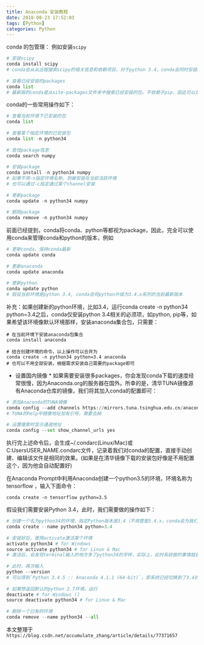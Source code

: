 ```yaml
---
title: Anaconda 安装教程
date: 2018-08-23 17:52:03
tags: [Python]
categories: Python
---
```

conda 的包管理：
例如安装`scipy`
```python
# 安装scipy
conda install scipy
# conda会从从远程搜索scipy的相关信息和依赖项目，对于python 3.4，conda会同时安装numpy和mkl（运算加速的库）
 
# 查看已经安装的packages
conda list
# 最新版的conda是从site-packages文件夹中搜索已经安装的包，不依赖于pip，因此可以显示出通过各种方式安装的包

```
conda的一些常用操作如下：
```python
# 查看当前环境下已安装的包
conda list
 
# 查看某个指定环境的已安装包
conda list -n python34
 
# 查找package信息
conda search numpy
 
# 安装package
conda install -n python34 numpy
# 如果不用-n指定环境名称，则被安装在当前活跃环境
# 也可以通过-c指定通过某个channel安装
 
# 更新package
conda update -n python34 numpy
 
# 删除package
conda remove -n python34 numpy
```
前面已经提到，conda将conda、python等都视为package，因此，完全可以使用conda来管理conda和python的版本，例如
```python
# 更新conda，保持conda最新
conda update conda
 
# 更新anaconda
conda update anaconda
 
# 更新python
conda update python
# 假设当前环境是python 3.4, conda会将python升级为3.4.x系列的当前最新版本
```
补充：如果创建新的python环境，比如3.4，运行conda create -n python34 python=3.4之后，conda仅安装python 3.4相关的必须项，如python, pip等，如果希望该环境像默认环境那样，安装anaconda集合包，只需要：
```
# 在当前环境下安装anaconda包集合
conda install anaconda
 
# 结合创建环境的命令，以上操作可以合并为
conda create -n python34 python=3.4 anaconda
# 也可以不用全部安装，根据需求安装自己需要的package即可
```

* 设置国内镜像 *
如果需要安装很多packages，你会发现conda下载的速度经常很慢，因为Anaconda.org的服务器在国外。所幸的是，清华TUNA镜像源有Anaconda仓库的镜像，我们将其加入conda的配置即可：
```python
# 添加Anaconda的TUNA镜像
conda config --add channels https://mirrors.tuna.tsinghua.edu.cn/anaconda/pkgs/free/
# TUNA的help中镜像地址加有引号，需要去掉
 
# 设置搜索时显示通道地址
conda config --set show_channel_urls yes
```
执行完上述命令后，会生成~/.condarc(Linux/Mac)或C:UsersUSER_NAME.condarc文件，记录着我们对conda的配置，直接手动创建、编辑该文件是相同的效果。(如果是在清华镜像下载的安装包好像是不用配置这个，因为他会自动配置好)

在Anaconda Prompt中利用Anaconda创建一个python3.5的环境，环境名称为tensorflow ，输入下面命令：
```
conda create -n tensorflow python=3.5
```

假设我们需要安装Python 3.4，此时，我们需要做的操作如下：
```python
# 创建一个名为python34的环境，指定Python版本是3.4（不用管是3.4.x，conda会为我们自动寻找3.4.x中的最新版本）
conda create --name python34 python=3.4
 
# 安装好后，使用activate激活某个环境
activate python34 # for Windows
source activate python34 # for Linux & Mac
# 激活后，会发现terminal输入的地方多了python34的字样，实际上，此时系统做的事情就是把默认2.7环境从PATH中去除，再把3.4对应的命令加入PATH
 
# 此时，再次输入
python --version
# 可以得到`Python 3.4.5 :: Anaconda 4.1.1 (64-bit)`，即系统已经切换到了3.4的环境
 
# 如果想返回默认的python 2.7环境，运行
deactivate # for Windows ()
source deactivate python34 # for Linux & Mac
 
# 删除一个已有的环境
conda remove --name python34 --all
```

本文整理于`https://blog.csdn.net/accumulate_zhang/article/details/77371657`